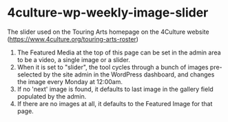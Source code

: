 # 4culture-wp-weekly-image-slider
The slider used on the Touring Arts homepage on the 4Culture website (https://www.4culture.org/touring-arts-roster)

1. The Featured Media at the top of this page can be set in the admin area to be a video, a single image or a slider.
2. When it is set to "slider", the tool cycles through a bunch of images pre-selected by the site admin in the WordPress dashboard, and changes the image every Monday at 12:00am.
3. If no 'next' image is found, it defaults to last image in the gallery field populated by the admin.
4. If there are no images at all, it defaults to the Featured Image for that page.



